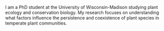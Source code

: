 [](https://jaredjbeck.github.io/jared_photo2.jpg)
      
I am a PhD student at the University of Wisconsin-Madison studying plant ecology and conservation biology. My research focuses on understanding what factors influence the persistence and coexistence of plant species in temperate plant communities.
